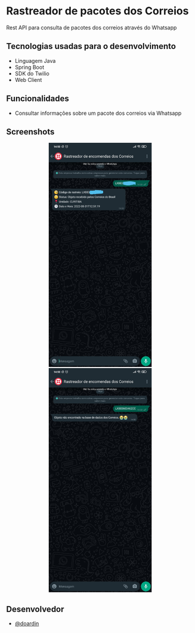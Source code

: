 # Rastreador de pacotes dos Correios

Rest API para consulta de pacotes dos correios através do Whatsapp


## Tecnologias usadas para o desenvolvimento

- Linguagem Java
- Spring Boot
- SDK do Twilio
- Web Client


## Funcionalidades

- Consultar informações sobre um pacote dos correios via Whatsapp

## Screenshots

<div align="center">
  <img src="https://github.com/doardin/correios-tracker/blob/master/screenshots/success.jpeg" height="600px"/>
  <img src="https://github.com/doardin/correios-tracker/blob/master/screenshots/error.jpeg" height="600px"/>
</div>

## Desenvolvedor

- [@doardin](https://github.com/doardin)